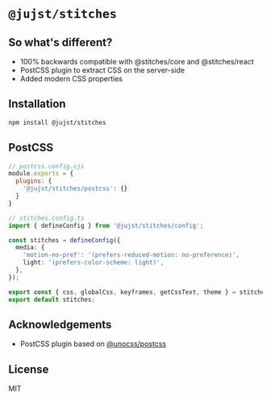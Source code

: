 # `@jujst/stitches`

## So what's different?

* 100% backwards compatible with @stitches/core and @stitches/react
* PostCSS plugin to extract CSS on the server-side
* Added modern CSS properties

## Installation

```sh
npm install @jujst/stitches
```

## PostCSS

```js
// postcss.config.cjs
module.exports = {
  plugins: {
    '@jujst/stitches/postcss': {}
  }
}
```

```ts
// stitches.config.ts
import { defineConfig } from '@jujst/stitches/config';

const stitches = defineConfig({
  media: {
    'motion-no-pref': '(prefers-reduced-motion: no-preference)',
    light: '(prefers-color-scheme: light)',
  },
});

export const { css, globalCss, keyframes, getCssText, theme } = stitches;
export default stitches;

```

## Acknowledgements

* PostCSS plugin based on [@unocss/postcss](https://www.npmjs.com/package/@unocss/postcss)

## License

MIT